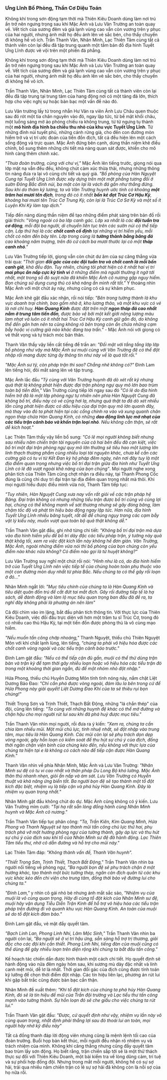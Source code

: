 ### Ưng Lĩnh Bố Phòng, Thần Cơ Diệu Toán

Không khí trong sơn động tạm thời mà Thiên Kiêu Doanh dùng làm nơi trú ẩn trở nên ngưng trọng sau khi Mặc Ảnh và Lưu Vân Trường an toàn quay về. Vết tích của sương đêm và giá lạnh vùng cao vẫn còn vương trên y phục của hai người, nhưng ánh mắt họ đều ánh lên vẻ sắc bén, cho thấy chuyến đi không hề vô ích. Trần Thanh Vân, Nhân Minh, Lạc Thiên Tâm cùng tất cả thành viên còn lại đều đã tập trung quanh một tấm bản đồ địa hình Tuyết Ưng Lĩnh được vẽ vội trên một phiến đá phẳng.

Không khí trong sơn động tạm thời mà Thiên Kiêu Doanh dùng làm nơi trú ẩn trở nên ngưng trọng sau khi Mặc Ảnh và Lưu Vân Trường an toàn quay về. Vết tích của sương đêm và giá lạnh vùng cao vẫn còn vương trên y phục của hai người, nhưng ánh mắt họ đều ánh lên vẻ sắc bén, cho thấy chuyến đi không hề vô ích.

Trần Thanh Vân, Nhân Minh, Lạc Thiên Tâm cùng tất cả thành viên còn lại đều đã tập trung tại trung tâm của hang động nơi có một tảng đá lớn, thích hợp cho việc nghị sự hoặc bàn bạc một vấn đề nào đó. 

Lưu Vân trường lấy từ trong nhẫn Hư Vân ra viên Ảnh Lưu Châu quen thuộc sau đó rót một tia chân nguyên vào đó, ngay lập tức, từ bề mặt khối châu, một luồng sáng mờ ảo phóng chiếu ra không trung, từ từ ngưng tụ thành một **mô hình địa hình ba chiều thu nhỏ của khu vực Tuyết Ưng Lĩnh**. Từ những đỉnh núi tuyết phủ, những cánh rừng già, cho đến con đường mòn hiểm trở và vị trí ước đoán của tiền đồn địch, tất cả đều hiện lên một cách sống động và trực quan. Mặc Ảnh đứng bên cạnh, dùng thần niệm khẽ điều chỉnh, bổ sung thêm những chi tiết mà nàng quan sát được, khiến cho mô hình càng thêm chính xác.

_"Thưa đoàn trưởng,  cùng với chư vị,"_ Mặc Ảnh lên tiếng trước, giọng nói qua lớp mặt nạ vẫn đều đều, không chút cảm xúc thừa thãi, nhưng những thông tin nàng đưa ra lại vô cùng chi tiết và quý giá. _"Bố phòng của Hàn Nguyệt Cung tại Tuyết Ưng Lĩnh được xây dựng trên một mặt phẳng tương đối ở sườn Đông Bắc đỉnh núi, ba mặt còn lại là vách đá gần như thẳng đứng. Sau khi do thám kỹ lương, ta và Vân Trường huynh ước tính có khoảng **một trăm hai mươi tên địch**, trong đó có ít nhất **bốn kẻ đạt Trúc Cơ Hậu Kỳ**, khoảng hai mươi tên Trúc Cơ Trung Kỳ, còn lại là Trúc Cơ Sơ Kỳ và một số ít Luyện Khí Kỳ làm tạp dịch."_

Tiếp đến nàng dùng thần niệm để tạo những điểm phát sáng trên bản đồ rồi giải thích: "_Vòng ngoài có ba lớp canh gác. Lớp xa nhất là các **đội tuần tra cơ động**, mỗi đội ba người, di chuyển liên tục trên các sườn núi có thể tiếp cận. Lớp thứ hai là các **chốt canh cố định** tại những vị trí hiểm yếu, mỗi chốt có năm đến bảy tên. Lớp trong cùng là **tường thành bằng băng đá** cao khoảng năm trượng, trên đó cứ cách ba mươi thước lại có một **tháp canh nhỏ**."_

Lưu Vân Trường tiếp lời, giọng vẫn còn chút dư âm của sự căng thẳng vừa trải qua: _"Thời gian **đổi gác của các đội tuần tra và chốt canh là mỗi bốn canh giờ**, khá đều đặn. Tuy nhiên, chúng tôi phát hiện có ít nhất hai vị trí **mai phục ẩn nấp cực kỳ tinh vi** ở những điểm mà người thường ít ngờ tới nhất, một trong số đó suýt nữa đã khiến Mặc Ảnh cô nương gặp nguy hiểm. Bọn chúng sử dụng cung thủ có khả năng ẩn mình rất tốt."_ Y thoáng nhìn Mặc Ảnh với một chút áy náy, nhưng cũng có cả sự khâm phục.

Mặc Ảnh khẽ gật đầu xác nhận, rồi nói tiếp: _"Bên trong tường thành là khu vực doanh trại chính, bao gồm nhà ở, kho lương thảo, và một khu vực có vẻ là nơi chỉ huy. **Hàn Quang Kính** được đặt trên một **ngọn tháp đá cao nhất nằm ở trung tâm tiền đồn**, được bảo vệ bởi một kết giới năng lượng màu lam nhạt và luôn có ít nhất hai Trúc Cơ Hậu Kỳ canh giữ gần đó, do không thể đến gần hơn nên ta cũng không rõ bên trong còn ẩn chứa những cạm bẫy hoặc vị cường giả nào khác đang toạ trấn."_ - Mặc Ảnh nói  với giọng có vẻ thất vọng và tự trách móc bản thân.

Thanh Vân thấy vậy liền cất tiếng để trấn an: _"Đối mặt với tầng tầng lớp lớp bố phòng như vậy mà Mặc Ảnh sư muội cùng với Vân Trường đệ có thể đột nhập rồi mang được từng ấy thông tin như này về là quá tốt rồi."_

_"Mặc Ảnh sư tỷ, còn pháp trận thì sao? Chẳng nhẽ không có?"_ Đinh Lam lên tiếng hỏi, đôi mắt sáng lên vẻ tập trung.

Mặc Ảnh lắc đầu _"Tỷ cùng với Vân Trường huynh đã dò xét rất kỹ nhưng quả thật là không phát hiện được đại trận phòng ngự quy mô lớn bao trùm toàn bộ tiền đồn,"_ Vân Trường cũng tiếp lời ngay sau đó _"Có lẽ do địa hình hiểm trở đã là một lớp phòng ngự tự nhiên nên phía Hàn Nguyệt Cung đã không bố trí, điều này có vẻ cũng hơi lạ, nhưng quả thật ta đã dò xét nhiều lần cũng phát hiện được có dấu hiệu của đại trận quy mô lớn quanh đây, mà thay vào đó ta phát hiện tại các cổng chính ra vào và xung quanh chân ngọn tháp chứa Hàn Quang Kính, có những **dao động linh lực mờ nhạt của các tiểu trận cảnh báo và khốn trận loại nhỏ**. Nếu không cẩn thận, sẽ rất dễ kích hoạt."_

Lạc Thiên Tâm thấy vậy liền bổ sung: _"Có lẽ mọi người không biết nhưng sau nhiều năm chiến trận tài nguyên của cả hai bên đều đã cạn kiệt, việc bố trí một đại trận phòng ngự quy mô lớn thường sẽ tiêu hao một lượng lớn linh thạch thượng phẩm cùng nhiều loại tài nguyên khác, chưa kể cần các cường giả có tu vi từ Kết Đan kỳ hộ pháp đêm ngày, nên nơi đây tuy là một địa điểm quan trọng nhưng việc bố trí đại trận giữa địa hình như Tuyết Ưng Lĩnh có lẽ đã vượt ngoài khả năng của bọn chúng"_. Mọi người nghe xong phân tích của Thiên Tâm cũng chợt nhận ra điều này, tại Thanh Phong Cốc đúng là cũng chỉ duy trì đại trận tại địa điểm quan trọng nhất mà thôi. Khi mọi người hiểu được điều mình vừa nói, Thanh Tâm tiếp tục:

_"Tuy nhiên, Hàn Nguyệt Cung xưa nay vốn rất giỏi về các trận pháp hệ Băng. Đại trận không có nhưng những tiểu trận được bố trí cũng vô cùng lợi hại, chúng có thể không mạnh về sát thương nhưng sẽ gây đóng băng, làm chậm tốc độ và phát tín hiệu báo động ngay lập tức. Hơn nữa, địa hình Tuyết Ưng Lĩnh nhiều băng tuyết, rất dễ để chúng ngụy trang các cạm bẫy vật lý kiểu này, muốn vượt qua toàn bộ quả thật không dễ."_

Trần Thanh Vân gật đầu, ghi nhớ từng chi tiết: _"Không bố trí đại trận mà dựa vào địa hình hiểm yếu để bố trí dày đặc các tiểu pháp trận, ý tưởng này quả thật khôg tồi, xem ra việc đột kích lần này không hề đơn giản. Vân Trường, Mặc Ảnh, ngoài những điểm vừa nói thì bố phòng của bọn chúng còn yếu điểm nào khác nữa không? Có điểm nào gọi là tử huyệt không?"_

Lưu Vân Trường suy nghĩ một chút rồi nói: _"Hình như là có, do địa hình hiểm trở của Tuyết Ưng Lĩnh nên việc tiếp tế của chúng hoàn toàn phụ thuộc vào một con đường mòn duy nhất từ phía Bắc. Nếu chúng ta có thể gây rối loạn ở đó..."_

Nhân Minh ngắt lời: _"Mục tiêu chính của chúng ta là Hàn Quang Kính và tiêu diệt quân đồn trú để cắt đứt tai mắt địch. Gây rối đường tiếp tế là hạ sách, dễ đánh động và làm lộ mục tiêu quan trọng ban đầu đã đề ra, ta nghĩ đây không phải là phương án nên làm"_

Cả đội chìm vào im lặng, bắt đầu phân tích thông tin. Với thực lực của Thiên Kiêu Doanh, việc đối đầu trực diện với hơn một trăm tu sĩ Trúc Cơ, trong đó có nhiều cao thủ Hậu Kỳ, tại một tiền đồn được phòng thủ là vô cùng mạo hiểm.

_"Nếu muốn tấn công chớp nhoáng,"_ Thanh Nguyệt, thiếu chủ Thiên Nguyệt Môn với khí chất lạnh lùng, lên tiếng, _"chúng ta phải vô hiệu hóa được các chốt canh vòng ngoài và các tiểu trận cảnh báo trước."_

Đinh Lam gật đầu: _"Nếu có thể tiếp cận đủ gần, muội có thể thử dùng trận bàn và trận kỳ để tạm thời gây nhiễu loạn hoặc vô hiệu hóa các tiểu trận đó trong một khoảng thời gian ngắn, đủ để một nhóm nhỏ đột nhập."_

Hứa Phong, thiếu chủ Huyền Dương Môn tính tình nóng nảy, nắm chặt Liệt Dương Bảo Đao: _"Chỉ cần phá được vòng ngoài, đám lâu la bên trong cứ để Hứa Phong này giải quyết! Liệt Dương Đao Khí của ta sẽ thiêu rụi bọn chúng!"_

Thiết Trọng Sơn và Trịnh Thiết, Thạch Bất Động, những "lá chắn thép" của đội, cũng lên tiếng: _"Ta cùng với những huynh đệ khác có thể mở đường và chặn hậu cho mọi người rút lui sau khi đã phá huỷ được mục tiêu."_

Trần Thanh Vân nhìn mọi người, rồi đưa ra ý kiến: _"Xem ra, chúng ta cần chia làm nhiều mũi. Một mũi chủ lực, tinh nhuệ nhất, sẽ đột nhập vào trung tâm, mục tiêu là Hàn Quang Kính. Các mũi còn lại sẽ phụ trách dọn dẹp vòng ngoài, gây hỗn loạn có kiểm soát để thu hút sự chú ý của địch, đồng thời ngăn chặn viện binh của chúng kéo đến, nếu không với thực lựa của chúng ta hiện tại e là không có cách nào để tiếp cận được Hàn Quang Kính."_

Thanh Vân nhìn về phía Nhân Minh, Mặc Ảnh và Lưu Vân Trường: _"Nhân Minh sư đệ có tu vi cao nhất và thân pháp Du Long Bộ khó lường. Mặc Ảnh thân thủ nhanh nhẹn, giỏi ẩn nấp và ám sát. Lưu Vân Trường có Huyễn thuật và khả năng ứng biến tốt. Ba người bọn đệ sẽ tạo thành một tổ đột kích đặc biệt, nhiệm vụ là tiếp cận và phá hủy Hàn Quang Kính. Đây là nhiệm vụ quan trọng nhất."_

Nhân Minh gật đầu không chút do dự. Mặc Ảnh cũng không có ý kiến. Lưu Vân Trường mỉm cười: _"Tại hạ rất sẵn lòng đồng hành cùng Nhân Minh huynh và Mặc Ảnh cô nương."_

Trần Thanh Vân tiếp tục phân công: _"Ta, Trần Kiên, Kim Quang Minh, Hứa Phong và Thanh Nguyệt sẽ tạo thành mũi tấn công chủ lực thứ hai, phụ trách phá vỡ một hướng phòng ngự của tường thành, gây áp lực và thu hút sự chú ý của địch sau khi tổ của Nhân Minh sư đệ đã hành động. Lạc Thiên Tâm tiểu thư, nhờ cô dẫn đường và hỗ trợ cho mũi này."_

Lạc Thiên Tâm đáp: _"Không thành vấn đề, Thanh Vân huynh"._

_"Thiết Trọng Sơn, Trịnh Thiết, Thạch Bất Động,"_ Trần Thanh Vân nhìn ba người nổi tiếng về phòng ngự, _"Ba người bọn đệ sẽ phụ trách chặn ở một hướng khác, tạo thành một bức tường thép, ngăn cản địch quân từ các khu vực khác kéo đến chi viện cho trung tâm, đồng thời bảo vệ đường lui cho chúng ta."_

_"Đinh Lam,"_ y nhìn cô gái nhỏ bé nhưng ánh mắt sắc sảo, _"Nhiệm vụ của muội là vô cùng quan trọng. Hãy đi cùng tổ đột kích của Nhân Minh sư đệ, muội hãy vận dụng Tiễu Diễn Trận Kinh để hỗ trợ vô hiệu hóa các tiểu trận pháp trên đường đi và quanh khu vực Hàn Quang Kính. An toàn của muội sẽ do tổ đột kích đảm bảo."_

Đinh Lam gật đầu, vẻ mặt đầy quyết tâm.

_"Bạch Linh Lan, Phong Linh Nhi, Lâm Mộc Sinh,"_ Trần Thanh Vân nhìn ba người còn lại, _"Ba người sẽ ở vị trí hậu ứng, sẵn sàng hỗ trợ trị thương, giải độc cho các đội khi cần thiết. Phong Linh Nhi, tiếng đàn của muội cũng có thể dùng để gây nhiễu loạn trên diện rộng khi chúng ta bắt đầu tấn công."_

Kế hoạch tác chiến dần được hình thành một cách chi tiết. Họ quyết định sẽ hành động vào nửa đêm ngày hôm sau, khi sương mù dày đặc nhất và lính canh mệt mỏi, dễ lơ là nhất. Thời gian đổi gác của địch cũng được tính toán kỹ lưỡng để chọn thời điểm đột nhập. Các tín hiệu liên lạc, phương án rút lui khi gặp bất trắc cũng được bàn bạc cẩn thận.

Nhân Minh đề xuất thêm: _"Khi tổ đột kích của chúng ta phá hủy Hàn Quang Kính, đó sẽ là tín hiệu để mũi của Trần đội trưởng và Lạc tiểu thư tấn công mạnh vào tường thành. Sự hỗn loạn đó sẽ che giấu cho việc chúng ta rút lui."_

Trần Thanh Vân gật đầu: _"Được, cứ quyết định như vậy, nhiệm vụ lần này vô cùng quan trọng, nhất định phải thắng lợi sau đó thoái lui an toàn, mọi người hãy nhớ kỹ điều này"_

Tất cả đồng thanh đáp lời động viên nhưng cũng là mệnh lệnh tối cao của đoàn trưởng. Buổi họp bàn kết thúc, mỗi người đều nhận rõ nhiệm vụ và trách nhiệm của mình. Không khí căng thẳng nhưng cũng đầy quyết tâm bao trùm lấy sơn động. Họ biết rằng, trận chiến sắp tới sẽ là một thử thách thực sự đối với Thiên Kiêu Doanh, một bài kiểm tra về lòng dũng cảm, trí tuệ và sự phối hợp đồng đội. Nhưng trong mắt mỗi người, không hề có sự sợ hãi, trải qua nhiều năm chiến trận có lẽ sự sợ hãi đã không còn là nỗi sợ của họ nữa rồi.
